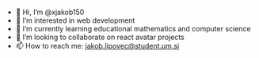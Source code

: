 - 👋 Hi, I’m @xjakob150
- 👀 I’m interested in web development
- 🌱 I’m currently learning educational mathematics and computer science  
- 💞️ I’m looking to collaborate on react avatar projects
- 📫 How to reach me: jakob.lipovec@student.um.si
